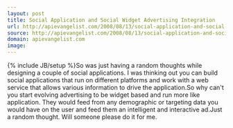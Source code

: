 ```yaml
---
layout: post
title: Social Application and Social Widget Advertising Integration
url: http://apievangelist.com/2008/08/13/social-application-and-social-widget-advertising-integration/
source: http://apievangelist.com/2008/08/13/social-application-and-social-widget-advertising-integration/
domain: apievangelist.com
image: 
---
```

{% include JB/setup %}So was just having a random thoughts while designing a couple of social applications.  I was thinking out you can build social applications that run on different platforms and work with a web service that allows various information to drive the application.So why can't you start evolving advertising to be widget based and run more like application.   They would feed from any demographic or targeting data you would have on the user and feed them an intelligent and interactive ad.Just a random thought.  Will someone please do it for me.